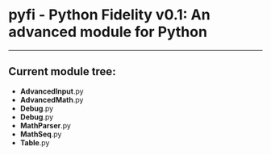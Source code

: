 <html>
<head>
</head>
<body>
<h1><b>pyfi</b> - Python Fidelity v0.1: An advanced module for Python</h1>
<hr>
<h2>Current module tree:</h2>
<ul>

<li><b>AdvancedInput</b>.py</li>
<li><b>AdvancedMath</b>.py</li>
<li><b>Debug</b>.py</li>
<li><b>Debug</b>.py</li>
<li><b>MathParser</b>.py</li>
<li><b>MathSeq</b>.py</li>
<li><b>Table</b>.py</li>

</ul>
</body>
</html>

